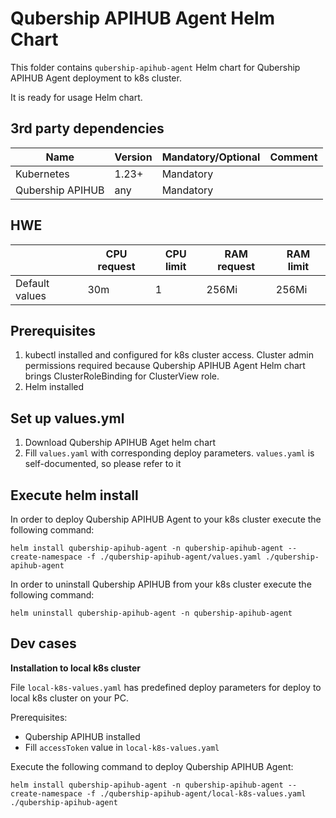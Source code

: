 # Qubership APIHUB Agent Helm Chart

This folder contains `qubership-apihub-agent` Helm chart for Qubership APIHUB Agent deployment to k8s cluster.

It is ready for usage Helm chart. 

## 3rd party dependencies

| Name | Version | Mandatory/Optional | Comment |
| ---- | ------- |------------------- | ------- |
| Kubernetes | 1.23+ | Mandatory |  |
| Qubership APIHUB | any | Mandatory |  |

## HWE

|     | CPU request | CPU limit | RAM request | RAM limit |
| --- | ----------- | --------- | ----------- | --------- |
| Default values | 30m | 1 | 256Mi | 256Mi |

## Prerequisites

1. kubectl installed and configured for k8s cluster access. Cluster admin permissions required because Qubership APIHUB Agent Helm chart brings ClusterRoleBinding for ClusterView role.
1. Helm installed

## Set up values.yml

1. Download Qubership APIHUB Aget helm chart
1. Fill `values.yaml` with corresponding deploy parameters. `values.yaml` is self-documented, so please refer to it

## Execute helm install

In order to deploy Qubership APIHUB Agent to your k8s cluster execute the following command:

```
helm install qubership-apihub-agent -n qubership-apihub-agent --create-namespace -f ./qubership-apihub-agent/values.yaml ./qubership-apihub-agent
```

In order to uninstall Qubership APIHUB from your k8s cluster execute the following command:

```
helm uninstall qubership-apihub-agent -n qubership-apihub-agent
```

## Dev cases

**Installation to local k8s cluster**

File `local-k8s-values.yaml` has predefined deploy parameters for deploy to local k8s cluster on your PC.

Prerequisites:

- Qubership APIHUB installed
- Fill `accessToken` value in `local-k8s-values.yaml`

Execute the following command to deploy Qubership APIHUB Agent:

```
helm install qubership-apihub-agent -n qubership-apihub-agent --create-namespace -f ./qubership-apihub-agent/local-k8s-values.yaml ./qubership-apihub-agent
```